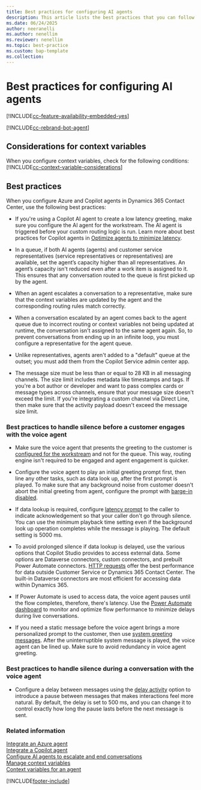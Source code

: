 ```yaml
---
title: Best practices for configuring AI agents
description: This article lists the best practices that you can follow when you configure Azure and Copilot agents in your contact center.
ms.date: 06/24/2025
author: neeranelli
ms.author: nenellim
ms.reviewer: nenellim
ms.topic: best-practice
ms.custom: bap-template
ms.collection:
---
```


# Best practices for configuring AI agents

[!INCLUDE[cc-feature-availability-embedded-yes](../../includes/cc-feature-availability-embedded-yes.md)]

[!INCLUDE[cc-rebrand-bot-agent](../../includes/cc-rebrand-bot-agent.md)]

## Considerations for context variables

When you configure context variables, check for the following conditions:
[!INCLUDE[cc-context-variable-considerations](../../includes/cc-context-variable-considerations.md)]

## Best practices

When you configure Azure and Copilot agents in Dynamics 365 Contact Center, use the following best practices:

 - If you're using a Copilot AI agent to create a low latency greeting, make sure you configure the AI agent for the workstream. The AI agent is triggered before your custom routing logic is run. Learn more about best practices for Copilot agents in [Optimize agents to minimize latency](/microsoft-copilot-studio/guidance/optimize-minimize-latency).

- In a queue, if both AI agents (agents) and customer service representatives (service representatives or representatives) are available, set the agent’s capacity higher than all representatives. An agent’s capacity isn't reduced even after a work item is assigned to it. This ensures that any conversation routed to the queue is first picked up by the agent.

- When an agent escalates a conversation to a representative, make sure that the context variables are updated by the agent and the corresponding routing rules match correctly.

- When a conversation escalated by an agent comes back to the agent queue due to incorrect routing or context variables not being updated at runtime, the conversation isn't assigned to the same agent again. So, to prevent conversations from ending up in an infinite loop, you must configure a representative for the agent queue.

- Unlike representatives, agents aren't added to a "default" queue at the outset; you must add them from the Copilot Service admin center app.

- The message size must be less than or equal to 28 KB in all messaging channels. The size limit includes metadata like timestamps and tags. If you're a bot author or developer and want to pass complex cards or message types across channels, ensure that your message size doesn't exceed the limit. If you're integrating a custom channel via Direct Line, then make sure that the activity payload doesn't exceed the message size limit.

### Best practices to handle silence before a customer engages with the voice agent

- Make sure the voice agent that presents the greeting to the customer is [configured for the workstream](create-workstreams.md#add-an-agent-to-a-workstream) and not for the queue. This way, routing engine isn't required to be engaged and agent engagement is quicker.

- Configure the voice agent to play an initial greeting prompt first, then line any other tasks, such as data look up, after the first prompt is played. To make sure that any background noise from customer doesn't abort the initial greeting from agent, configure the prompt with [barge-in disabled](/microsoft-copilot-studio/voice-configuration#barge-in-disable-scenarios).

- If data lookup is required, configure [latency prompt](/microsoft-copilot-studio/voice-configuration#add-a-latency-message-for-long-running-operations) to the caller to indicate acknowledgement so that your caller don't go through silence. You can use the minimum playback time setting even if the background look up operation completes while the message is playing. The default setting is 5000 ms.

- To avoid prolonged silence if data lookup is delayed, use the various options that Copilot Studio provides to access external data. Some options are Dataverse connectors, custom connectors, and prebuilt Power Automate connectors. [HTTP requests](/microsoft-copilot-studio/authoring-http-node) offer the best performance for data outside Customer Service or Dynamics 365 Contact Center. The built-in Dataverse connectors are most efficient for accessing data within Dynamics 365.

- If Power Automate is used to access data, the voice agent pauses until the flow completes, therefore, there's latency. Use the [Power Automate dashboard](/power-platform/admin/analytics-flow?tabs=new) to monitor and optimize flow performance to minimize delays during live conversations.

- If you need a static message before the voice agent brings a more personalized prompt to the customer, then use [system greeting messages](configure-automated-message.md#preconfigured-automated-message-triggers). After the uninterruptible system message is played, the voice agent can be lined up. Make sure to avoid redundancy in voice agent greeting.

### Best practices to handle silence during a conversation with the voice agent

- Configure a delay between messages using the [delay activity](/microsoft-copilot-studio/authoring-send-event-activities#sending-other-activity-types) option to introduce a pause between messages that makes interactions feel more natural. By default, the delay is set to 500 ms, and you can change it to control exactly how long the pause lasts before the next message is sent.

### Related information

[Integrate an Azure agent](configure-bot-azure.md)  
[Integrate a Copilot agent](configure-bot-virtual-agent.md)  
[Configure AI agents to escalate and end conversations](../develop/bot-escalate-end-conversation.md)  
[Manage context variables](manage-context-variables.md)  
[Context variables for an agent](context-variables-for-bot.md)  

[!INCLUDE[footer-include](../../includes/footer-banner.md)]
